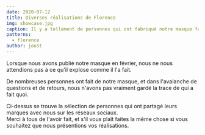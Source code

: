 ```yaml
---
date: 2020-07-12
title: Diverses réalisations de Florence
img: showcase.jpg
caption: Il y a tellement de personnes qui ont fabriqué notre masque facial, voici quelques-unes d'entre elles
patterns:
  - florence
author: joost
---
```


Lorsque nous avons publié notre masque en février, nous ne nous attendions pas à ce qu'il explose comme il l'a fait.

De nombreuses personnes ont fait de notre masque, et dans l'avalanche de questions et de retours, nous n'avons pas vraiment gardé la trace de qui a fait quoi.

Ci-dessus se trouve la sélection de personnes qui ont partagé leurs marques avec nous sur les réseaux sociaux.  
Merci à tous de l'avoir fait, et s'il vous plaît faites la même chose si vous souhaitez que nous présentions vos réalisations.
